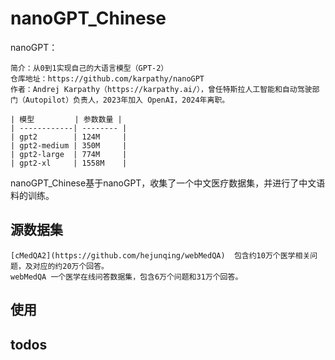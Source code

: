 
# nanoGPT_Chinese
nanoGPT：

    简介：从0到1实现自己的大语言模型（GPT-2）
    仓库地址：https://github.com/karpathy/nanoGPT
    作者：Andrej Karpathy（https://karpathy.ai/），曾任特斯拉人工智能和自动驾驶部门（Autopilot）负责人，2023年加入 OpenAI，2024年离职。

    | 模型         | 参数数量 |
    | ------------| -------- |
    | gpt2        | 124M     |
    | gpt2-medium | 350M     |
    | gpt2-large  | 774M     |
    | gpt2-xl     | 1558M    |

nanoGPT_Chinese基于nanoGPT，收集了一个中文医疗数据集，并进行了中文语料的训练。
## 源数据集
	[cMedQA2](https://github.com/hejunqing/webMedQA)  包含约10万个医学相关问题，及对应的约20万个回答。
    webMedQA 一个医学在线问答数据集，包含6万个问题和31万个回答。

## 使用


## todos
